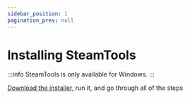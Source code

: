 ```yaml
---
sidebar_position: 1
pagination_prev: null
---
```


# Installing SteamTools

:::info
SteamTools is only available for Windows.
:::

[Download the installer](https://www.steamtools.net/res/st-setup-1.8.16.exe), run it, and go through all of the steps